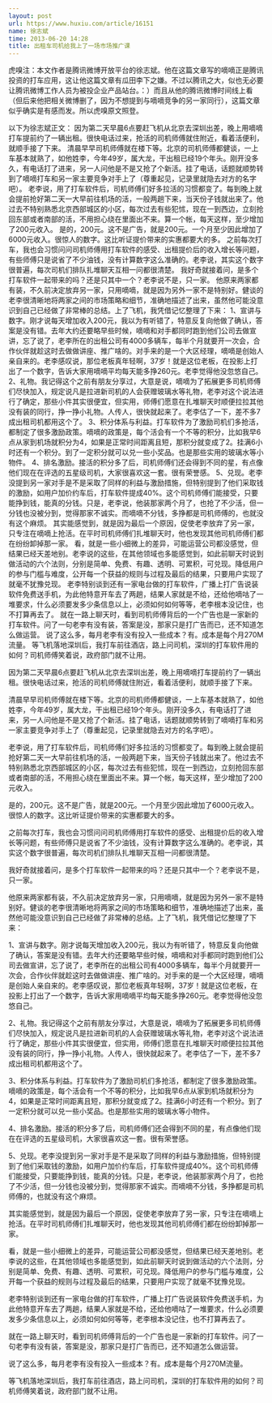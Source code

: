 ```yaml
---
layout: post
url: https://www.huxiu.com/article/16151
name: 徐志斌
time: 2013-06-20 14:28
title: 出租车司机给我上了一场市场推广课
---
```

虎嗅注：本文作者是腾讯微博开放平台的徐志斌。他在这篇文章写的嘀嘀正是腾讯投资的打车应用，这让他这篇文章有瓜田李下之嫌。不过以腾讯之大，似也无必要让腾讯微博工作人员为被投企业产品站台。：）而且从他的腾讯微博时间线上看（但后来他把相关微博删了，因为不想提到与嘀嘀竞争的另一家同行），这篇文章似乎确实是有感而发。所以虎嗅原文照登。

以下为徐志斌正文： 因为第二天早晨6点要赶飞机从北京去深圳出差，晚上用嘀嘀打车提前约了一辆出租。很快电话过来，抢活的司机师傅就住附近，看着活便利，就顺手接了下来。 清晨早早司机师傅就在楼下等。北京的司机师傅都健谈，一上车基本就熟了，如他姓李，今年49岁，属大龙，干出租已经19个年头。刚开没多久，有电话打了进来，另一人问他是不是又抢了个新活。挂了电话，话题就顺势转到了嘀嘀打车和另一家主要竞争对手上了（尊重起见，记录里就隐去对方的名字吧）。 老李说，用了打车软件后，司机师傅们好多拉活的习惯都变了。每到晚上就会提前抢好第二天一大早前往机场的活，一般两趟下来，当天份子钱就出来了。他过去不特别熟悉北京西部城区的小区，每次过去有些犯怵，现在一到西边，立刻抢回东部或者南部的活，不用担心绕在里面出不来。算一个帐，每天这样，至少增加了200元收入。 是的，200元。这不是广告，就是200元。一个月至少因此增加了6000元收入。很惊人的数字。这比听证提价带来的实惠都要大的多。 之前每次打车，我也会习惯问问司机师傅用打车软件的感受、出租提价后的收入增长等问题，有些师傅只是说省了不少油钱，没有计算数字这么准确的。老李说，其实这个数字很普遍，每次司机们排队扎堆聊天互相一问都很清楚。 我好奇就接着问，是多个打车软件一起带来的吗？还是只其中一个？老李说不是，只一家。 他原来两家都有装，不久前决定放弃另一家，只用嘀嘀，就是因为另外一家不是特别好。健谈的老李很清晰地将两家之间的市场策略和细节，准确地描述了出来，虽然他可能没意识到自己已经做了非常棒的总结。上了飞机，我凭借记忆整理了下来： 1、宣讲与数字。刚才说每天增加收入200元，我以为有听错了，特意反复向他做了确认，答案是没有错。去年大约还要略早些时候，嘀嘀和对手都同时跑到他们公司去做宣讲，忘了说了，老李所在的出租公司有4000多辆车，每半个月就要开一次会，合作伙伴就趁这时去做做讲座、推广啥的。对手来的是一个大区经理，嘀嘀是创始人亲自来的。老李感叹说，那位老板真年轻啊，37岁！就是这位老板，在投影上打出了一个数字，告诉大家用嘀嘀平均每天能多挣260元。老李觉得他没忽悠自己。 2、礼物。我记得这个之前有朋友分享过，大意是说，嘀嘀为了拓展更多司机师傅们尽快加入，规定说凡是拉进新司机的人会获赠玻璃水等礼物，老李对这个说法进行了确定，那些小件其实很便宜，但实用，师傅们愿意在扎堆聊天时顺便拉拉其他没有装的同行，挣一挣小礼物。人传人，很快就起来了。老李估了一下，差不多7成出租司机都用这个了。 3、积分体系与利益。打车软件为了激励司机们多抢活，都制定了很多激励政策。嘀嘀的政策是，每个活会有一个不等的积分，比如我早6点从家到机场就积分为4，如果是正常时间距离且短，那积分就变成了2。挂满6小时还有一个积分。到了一定积分就可以兑一些小奖品。也是那些实用的玻璃水等小物件。 4、排名激励。接活的积分多了后，司机师傅们还会得到不同的星，有点像他们现在在评选的五星级司机，大家很喜欢这一套。很有荣誉感。 5、兑现。老李没提到另一家对手是不是采取了同样的利益与激励措施，但特别提到了他们采取钱的激励，如用户加价约车后，打车软件提成40%。这个司机师傅们能接受，只要能挣到钱，能真的分钱。只是，老李说，他装那家两个月了，也抢了不少活，但一分钱也没被分到，觉得那家不诚实。而嘀嘀不分钱，多挣都是司机师傅的，也就没有这个麻烦。 其实能感觉到，就是因为最后一个原因，促使老李放弃了另一家，只专注在嘀嘀上抢活。在平时司机师傅们扎堆聊天时，他也发现其他司机师傅们都在纷纷卸掉那一家。 看，就是一些小细微上的差异，可能运营公司都没感觉，但结果已经天差地别。老李说的这些，在其他领域也多能感觉到，如此前聊天时说到做活动的六个法则，分别是简单、免费、有趣、透明、可累积，可兑现。降低用户的参与门槛与难度，公开每一个获益的规则与过程及最后的结果，只要用户实现了就毫不犹豫兑现。 老李特别谈到还有一家电台做的打车软件，广播上打广告说装软件免费送手机，为此他特意开车去了两趟，结果人家就是不给，还给他嘀咕了一堆要求，什么必须要发多少条信息以上，必须如何如何等等，老李根本没记住，也不打算再去了。 就在一路上聊天时，看到司机师傅背后的一个广告也是一家新的打车软件。问了一句老李有没有装，答案是没，那家只是打广告而已，还不知道怎么做运营。 说了这么多，每月老李有没有投入一些成本？有。成本是每个月270M流量。 等飞机落地深圳后，我打车前往酒店，路上问司机，深圳的打车软件用的如何？司机师傅笑着说，政府部门就不让用。

因为第二天早晨6点要赶飞机从北京去深圳出差，晚上用嘀嘀打车提前约了一辆出租。很快电话过来，抢活的司机师傅就住附近，看着活便利，就顺手接了下来。

清晨早早司机师傅就在楼下等。北京的司机师傅都健谈，一上车基本就熟了，如他姓李，今年49岁，属大龙，干出租已经19个年头。刚开没多久，有电话打了进来，另一人问他是不是又抢了个新活。挂了电话，话题就顺势转到了嘀嘀打车和另一家主要竞争对手上了（尊重起见，记录里就隐去对方的名字吧）。

老李说，用了打车软件后，司机师傅们好多拉活的习惯都变了。每到晚上就会提前抢好第二天一大早前往机场的活，一般两趟下来，当天份子钱就出来了。他过去不特别熟悉北京西部城区的小区，每次过去有些犯怵，现在一到西边，立刻抢回东部或者南部的活，不用担心绕在里面出不来。算一个帐，每天这样，至少增加了200元收入。

是的，200元。这不是广告，就是200元。一个月至少因此增加了6000元收入。很惊人的数字。这比听证提价带来的实惠都要大的多。

之前每次打车，我也会习惯问问司机师傅用打车软件的感受、出租提价后的收入增长等问题，有些师傅只是说省了不少油钱，没有计算数字这么准确的。老李说，其实这个数字很普遍，每次司机们排队扎堆聊天互相一问都很清楚。

我好奇就接着问，是多个打车软件一起带来的吗？还是只其中一个？老李说不是，只一家。

他原来两家都有装，不久前决定放弃另一家，只用嘀嘀，就是因为另外一家不是特别好。健谈的老李很清晰地将两家之间的市场策略和细节，准确地描述了出来，虽然他可能没意识到自己已经做了非常棒的总结。上了飞机，我凭借记忆整理了下来：

1、宣讲与数字。刚才说每天增加收入200元，我以为有听错了，特意反复向他做了确认，答案是没有错。去年大约还要略早些时候，嘀嘀和对手都同时跑到他们公司去做宣讲，忘了说了，老李所在的出租公司有4000多辆车，每半个月就要开一次会，合作伙伴就趁这时去做做讲座、推广啥的。对手来的是一个大区经理，嘀嘀是创始人亲自来的。老李感叹说，那位老板真年轻啊，37岁！就是这位老板，在投影上打出了一个数字，告诉大家用嘀嘀平均每天能多挣260元。老李觉得他没忽悠自己。

2、礼物。我记得这个之前有朋友分享过，大意是说，嘀嘀为了拓展更多司机师傅们尽快加入，规定说凡是拉进新司机的人会获赠玻璃水等礼物，老李对这个说法进行了确定，那些小件其实很便宜，但实用，师傅们愿意在扎堆聊天时顺便拉拉其他没有装的同行，挣一挣小礼物。人传人，很快就起来了。老李估了一下，差不多7成出租司机都用这个了。

3、积分体系与利益。打车软件为了激励司机们多抢活，都制定了很多激励政策。嘀嘀的政策是，每个活会有一个不等的积分，比如我早6点从家到机场就积分为4，如果是正常时间距离且短，那积分就变成了2。挂满6小时还有一个积分。到了一定积分就可以兑一些小奖品。也是那些实用的玻璃水等小物件。

4、排名激励。接活的积分多了后，司机师傅们还会得到不同的星，有点像他们现在在评选的五星级司机，大家很喜欢这一套。很有荣誉感。

5、兑现。老李没提到另一家对手是不是采取了同样的利益与激励措施，但特别提到了他们采取钱的激励，如用户加价约车后，打车软件提成40%。这个司机师傅们能接受，只要能挣到钱，能真的分钱。只是，老李说，他装那家两个月了，也抢了不少活，但一分钱也没被分到，觉得那家不诚实。而嘀嘀不分钱，多挣都是司机师傅的，也就没有这个麻烦。

其实能感觉到，就是因为最后一个原因，促使老李放弃了另一家，只专注在嘀嘀上抢活。在平时司机师傅们扎堆聊天时，他也发现其他司机师傅们都在纷纷卸掉那一家。

看，就是一些小细微上的差异，可能运营公司都没感觉，但结果已经天差地别。老李说的这些，在其他领域也多能感觉到，如此前聊天时说到做活动的六个法则，分别是简单、免费、有趣、透明、可累积，可兑现。降低用户的参与门槛与难度，公开每一个获益的规则与过程及最后的结果，只要用户实现了就毫不犹豫兑现。

老李特别谈到还有一家电台做的打车软件，广播上打广告说装软件免费送手机，为此他特意开车去了两趟，结果人家就是不给，还给他嘀咕了一堆要求，什么必须要发多少条信息以上，必须如何如何等等，老李根本没记住，也不打算再去了。

就在一路上聊天时，看到司机师傅背后的一个广告也是一家新的打车软件。问了一句老李有没有装，答案是没，那家只是打广告而已，还不知道怎么做运营。

说了这么多，每月老李有没有投入一些成本？有。成本是每个月270M流量。

等飞机落地深圳后，我打车前往酒店，路上问司机，深圳的打车软件用的如何？司机师傅笑着说，政府部门就不让用。

